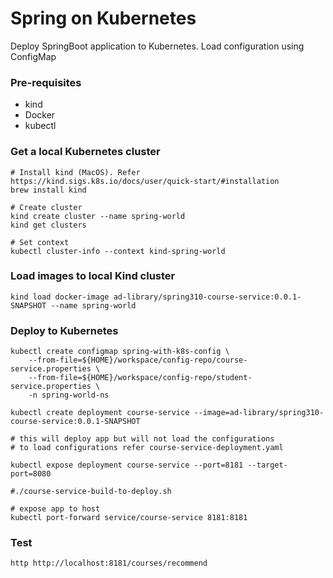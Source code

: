 # Spring on Kubernetes

Deploy SpringBoot application to Kubernetes. Load configuration using ConfigMap

### Pre-requisites

* kind
* Docker
* kubectl

### Get a local Kubernetes cluster

```shell
# Install kind (MacOS). Refer https://kind.sigs.k8s.io/docs/user/quick-start/#installation
brew install kind

# Create cluster
kind create cluster --name spring-world
kind get clusters

# Set context
kubectl cluster-info --context kind-spring-world
```

### Load images to local Kind cluster

```shell
kind load docker-image ad-library/spring310-course-service:0.0.1-SNAPSHOT --name spring-world
```

### Deploy to Kubernetes

```shell
kubectl create configmap spring-with-k8s-config \
    --from-file=${HOME}/workspace/config-repo/course-service.properties \
    --from-file=${HOME}/workspace/config-repo/student-service.properties \
    -n spring-world-ns

kubectl create deployment course-service --image=ad-library/spring310-course-service:0.0.1-SNAPSHOT

# this will deploy app but will not load the configurations
# to load configurations refer course-service-deployment.yaml

kubectl expose deployment course-service --port=8181 --target-port=8080

#./course-service-build-to-deploy.sh

# expose app to host
kubectl port-forward service/course-service 8181:8181
```

### Test

`http http://localhost:8181/courses/recommend`